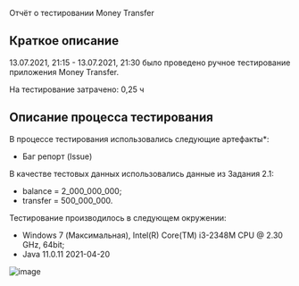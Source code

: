 Отчёт о тестировании Money Transfer

## Краткое описание

13.07.2021, 21:15 - 13.07.2021, 21:30 было проведено ручное тестирование приложения Money Transfer.

На тестирование затрачено: 0,25 ч

## Описание процесса тестирования

В процессе тестирования использовались следующие артефакты*:
* Баг репорт (Issue)

В качестве тестовых данных использовались данные из Задания 2.1:

* balance = 2_000_000_000;
* transfer = 500_000_000.

Тестирование производилось в следующем окружении:
* Windows 7 (Максимальная), Intel(R) Core(TM) i3-2348M CPU @ 2.30 GHz, 64bit;
* Java 11.0.11 2021-04-20

![image](https://user-images.githubusercontent.com/85685002/125656151-df7c990e-18b4-43a9-969b-7c5695a7a754.png)
